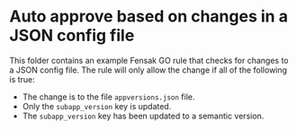 # Auto approve based on changes in a JSON config file

This folder contains an example Fensak GO rule that checks for changes to a JSON
config file. The rule will only allow the change if all of the following is
true:

- The change is to the file `appversions.json` file.
- Only the `subapp_version` key is updated.
- The `subapp_version` key has been updated to a semantic version.
